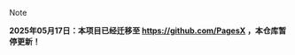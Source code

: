 > [!NOTE]
> **2025年05月17日：本项目已经迁移至 <https://github.com/PagesX> ，本仓库暂停更新！**



<!-- Security scan triggered at 2025-09-02 14:25:10 -->

<!-- Security scan triggered at 2025-09-02 15:27:03 -->

<!-- Security scan triggered at 2025-09-02 15:27:17 -->

<!-- Security scan triggered at 2025-09-02 15:27:56 -->
